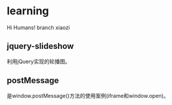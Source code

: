 # learning
Hi Humans!
branch xiaozi

## jquery-slideshow
利用jQuery实现的轮播图。

## postMessage
是window.postMessage()方法的使用案例(iframe和window.open)。



